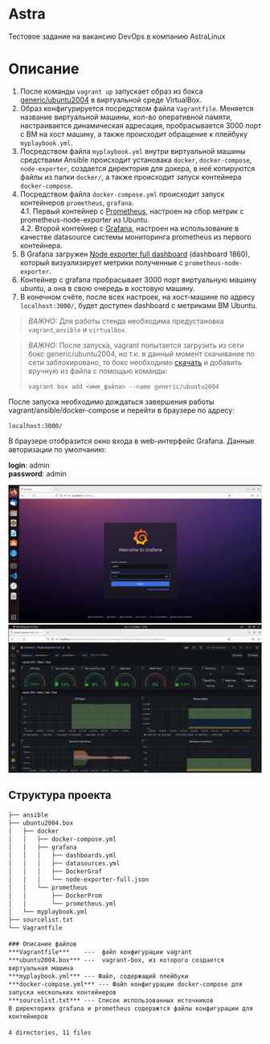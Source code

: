 # Astra
Тестовое задание на вакансию DevOps в компанию AstraLinux


# Описание
1. После команды `vagrant up` запускает образ из бокса [generic/ubuntu2004](https://app.vagrantup.com/generic/) в виртуальной среде VirtualBox.
2. Образ конфигурируется посредством файла `Vagrantfile`. Меняется название виртуальной машины, кол-во оперативной памяти, настраивается динамическая адресация, пробрасывается 3000 порт с ВМ на хост машину, а также происходит обращение к плейбуку `myplaybook.yml`.
3. Посредством файла `myplaybook.yml` внутри виртуальной машины средствами Ansible происходит установака `docker`, `docker-compose`, `node-exporter`, создается директория для докера, в неё копируются файлы из папки `docker/`, а также происходит запуск контейнера `docker-compose`.
4. Посредством файла `docker-compose.yml` происходит запуск контейнеров `prometheus`, `grafana`.  
4.1. Первый контейнер с [Prometheus](https://prometheus.io/), настроен на сбор метрик с prometheus-node-exporter из Ubuntu.  
4.2. Второй контейнер с [Grafana](https://grafana.com/), настроен на использование в качестве datasource системы мониторинга prometheus из первого контейнера.  
5. В Grafana загружен [Node exporter full dashboard](https://grafana.com/grafana/dashboards/1860) (dashboard 1860), который визуализирует метрики полученные с `prometheus-node-exporter`.
6. Контейнер с grafana пробрасывает 3000 порт виртуальную машину ubuntu, а она в свою очередь в хостовую машину.
7. В конечном счёте, после всех настроек, на хост-машине по адресу `localhost:3000/`, будет доступен dashboard с метриками ВМ Ubuntu.
 >*ВАЖНО:* Для работы стенда необходима предустановка `vagrant`,`ansible` и `virtualbox`.

>*ВАЖНО:*  После запуска, vagrant попытается загрузить из сети бокс generic/ubuntu2004, но т.к. в данный момент скачивание по сети заблокировано, то бокс необходимо [скачать](https://app.vagrantup.com/generic/boxes/ubuntu2004/versions/4.1.16/providers/virtualbox.box) и добавить вручную из файла с помощью команды:  
>```shell 
>vagrant box add <имя_файла> --name generic/ubuntu2004
>```


После запуска необходимо дождаться завершения работы vagrant/ansible/docker-compose и перейти в браузере по адресу:
```shell
localhost:3000/
```

В браузере отобразится окно входа в web-интерфейс Grafana. 
Данные авторизации по умолчанию:

**login**:    admin  
**password**: admin

![GrafanaAuth](images/GrafanaAuth.jpeg)
![Grafana](images/Grafana.jpeg)

## Структура проекта
```shell
├── ansible
├── ubuntu2004.box
│   ├── docker
│   │   ├── docker-compose.yml
│   │   ├── grafana
│   │   │   ├── dashboards.yml
│   │   │   ├── datasources.yml
│   │   │   ├── DockerGraf
│   │   │   └── node-exporter-full.json 
│   │   └── prometheus
│   │       ├── DockerProm
│   │       └── prometheus.yml
│   └── myplaybook.yml
├── sourcelist.txt
└── Vagrantfile

### Описание файлов
***Vagrantfile***    ---  файл конфигурации vagrant
***ubuntu2004.box*** ---  vagrant-box, из которого создается виртуальная машина
***myplaybook.yml*** --- Файл, содержащий плейбуки
***docker-compose.yml*** --- Файл конфигурации docker-compose для запуска нескольких контейнеров
***sourcelist.txt*** --- Список использованных источников
В директориях grafana и prometheus содеражтся файлы конфигурации для контейнеров

4 directories, 11 files
